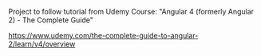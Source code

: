 Project to follow tutorial from Udemy Course: "Angular 4 (formerly Angular 2) - The Complete Guide"

https://www.udemy.com/the-complete-guide-to-angular-2/learn/v4/overview